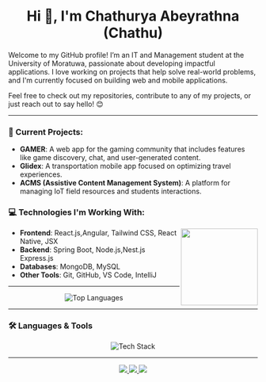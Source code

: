 <!-- Header -->
<h1 align="center">Hi 👋, I'm Chathurya Abeyrathna (Chathu)</h1> 

Welcome to my GitHub profile! I’m an IT and Management student at the University of Moratuwa, passionate about developing impactful applications. I love working on projects that help solve real-world problems, and I'm currently focused on building web and mobile applications. 

Feel free to check out my repositories, contribute to any of my projects, or just reach out to say hello! 😊

---

### 🚀 Current Projects:
- **GAMER**: A web app for the gaming community that includes features like game discovery, chat, and user-generated content.
- **Glidex**: A transportation mobile app focused on optimizing travel experiences.
- **ACMS (Assistive Content Management System)**: A platform for managing IoT field resources and students interactions.

### 💻 Technologies I'm Working With:

<img align="right" src="https://media4.giphy.com/media/v1.Y2lkPTc5MGI3NjExNDdrNG9qMmphdnJvZDRoMmF6eWFlOWFrMGoxaGF1cGQ5YXppM2k3biZlcD12MV9pbnRlcm5hbF9naWZfYnlfaWQmY3Q9cw/Cq3c0yyomSPx6/giphy.gif" width="155"/>

- **Frontend**: React.js,Angular, Tailwind CSS, React Native, JSX  
- **Backend**: Spring Boot, Node.js,Nest.js Express.js  
- **Databases**: MongoDB, MySQL  
- **Other Tools**: Git, GitHub, VS Code, IntelliJ  

---

<!-- Most Used Languages -->
<p align="center">
  <img src="https://github-readme-stats.vercel.app/api/top-langs?username=chathuabeyrathna&show_icons=true&theme=radical&layout=compact" alt="Top Languages" />
</p>

---

<!-- Languages & Tools -->
### 🛠️ Languages & Tools
<p align="center">
  <img src="https://skillicons.dev/icons?i=html,css,js,react,nodejs,mongodb,java,spring,python,git,figma,tailwind,aws,gcp,postman" alt="Tech Stack" />
</p>

---

<!-- Contact & Social Links -->
<p align="center">
  <a href="https://www.linkedin.com/in/chathurya-abeyrathna-0888b9286/" target="_blank">
    <img src="https://img.shields.io/badge/-LinkedIn-0077B5?style=for-the-badge&logo=linkedin&logoColor=white" />
  </a>
  <a href="https://medium.com/@mrcdabey" target="_blank">
    <img src="https://img.shields.io/badge/-Medium-000000?style=for-the-badge&logo=medium&logoColor=white" />
  </a>
  <a href="https://www.hackerrank.com/profile/chathuabeyrathn1" target="_blank">
    <img src="https://img.shields.io/badge/-HackerRank-32CD32?style=for-the-badge&logo=hackerrank&logoColor=white" />
  </a>
</p>


